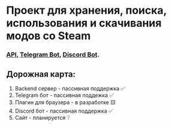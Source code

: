 # Проект для хранения, поиска, использования и скачивания модов со Steam

### [API](https://43093.zetalink.ru:8000), [Telegram Bot](https://t.me/get_from_steam_bot), [Discord Bot](https://discord.com/api/oauth2/authorize?client_id=1137841106852253818&permissions=2148063296&scope=applications.commands%20bot).

## Дорожная карта:
1. Backend сервер - пассивная поддержка ✅
2. Telegram бот - пассивная поддежка ✅
3. Плагин для браузера - в разработке 🟨
4. Discord бот - пассивная поддержка ✅
5. Сайт - планируется ❔
